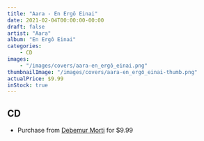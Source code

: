 ```yaml
---
title: "Aara - En Ergô Einai"
date: 2021-02-04T00:00:00-00:00
draft: false
artist: "Aara"
album: "En Ergô Einai"
categories:
    - CD
images:
    - "/images/covers/aara-en_ergô_einai.png"
thumbnailImage: "/images/covers/aara-en_ergô_einai-thumb.png"
actualPrice: $9.99
inStock: true
---
```


## CD
* Purchase from [Debemur Morti](https://debemurmorti.aisamerch.com/item/82701) for $9.99
